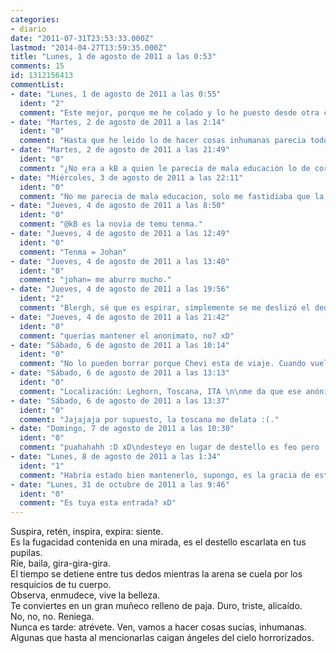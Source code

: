 ```yaml
---
categories:
- diario
date: "2011-07-31T23:53:33.000Z"
lastmod: "2014-04-27T13:59:35.000Z"
title: "Lunes, 1 de agosto de 2011 a las 0:53"
comments: 15
id: 1312156413
commentList:
- date: "Lunes, 1 de agosto de 2011 a las 0:55"
  ident: "2"
  comment: "Este mejor, porque me he colado y lo he puesto desde otra cuenta y tal."
- date: "Martes, 2 de agosto de 2011 a las 2:14"
  ident: "0"
  comment: "Hasta que he leido lo de hacer cosas inhumanas parecia todo tan angelical í¢â‚¬Â¢___í¢â‚¬Â¢ \nPero si te refieres solo a lujuria y no a matar ni nada de eso, guaaaaay xDDD\nPor cierto, es \"espirar\", expirar significa morirse -___-"
- date: "Martes, 2 de agosto de 2011 a las 21:49"
  ident: "0"
  comment: "¿No era a kB a quien le parecía de mala educación lo de corregir las faltas? Pregunto...\n\nPues a mí la parte que más me ha gustado es la de hacer cosas inhumanas xD"
- date: "Miércoles, 3 de agosto de 2011 a las 22:11"
  ident: "0"
  comment: "No me parecia de mala educacion, solo me fastidiaba que la gente fuese tan tikismikis con eso, ya sabes, cuando se ponen todos a la vez a decir \"me sangran los ojoooooos!!\", son bastante pesados con lo mismo una y otra vez. Y lo he corregido porque esta vez la cosa cambia de significado xD o sea, si huviese puesto por ejemplo \"desteyo\" en vez de \"destello\" no lo hubiera corregido porque aunque estuviese mal escrito se entenderia lo que quiere decir...\nQue raro, no te he visto antes por aqui ._."
- date: "Jueves, 4 de agosto de 2011 a las 8:50"
  ident: "0"
  comment: "@kB es la novia de temu tenma."
- date: "Jueves, 4 de agosto de 2011 a las 12:49"
  ident: "0"
  comment: "Tenma = Johan"
- date: "Jueves, 4 de agosto de 2011 a las 13:40"
  ident: "0"
  comment: "johan= me aburro mucho."
- date: "Jueves, 4 de agosto de 2011 a las 19:56"
  ident: "2"
  comment: "Blergh, sé que es espirar, simplemente se me deslizó el dedo al escribir. Están al lado.\nPD. No lo borraron snif."
- date: "Jueves, 4 de agosto de 2011 a las 21:42"
  ident: "0"
  comment: "querías mantener el anonimato, no? xD"
- date: "Sábado, 6 de agosto de 2011 a las 10:14"
  ident: "0"
  comment: "No lo pueden borrar porque Chevi esta de viaje. Cuando vuelva a mediados de Agosto lo hara"
- date: "Sábado, 6 de agosto de 2011 a las 13:13"
  ident: "0"
  comment: "Localización: Leghorn, Toscana, ITA \n\nme da que ese anónimo era Chevi.  xD"
- date: "Sábado, 6 de agosto de 2011 a las 13:37"
  ident: "0"
  comment: "Jajajaja por supuesto, la toscana me delata :(."
- date: "Domingo, 7 de agosto de 2011 a las 10:30"
  ident: "0"
  comment: "puahahahh :D xD\ndesteyo en lugar de destello es feo pero .. es economia lingüística... xDDD"
- date: "Lunes, 8 de agosto de 2011 a las 1:34"
  ident: "1"
  comment: "Habría estado bien mantenerlo, supongo, es la gracia de este \"Diario\".\n Escribo de vez en cuando y creo que la forma en que lo hago es bastante característica. No será difícil saber cuándo algo es mío y cuando no xD Pero buéh, a lo hecho...pecho."
- date: "Lunes, 31 de octubre de 2011 a las 9:46"
  ident: "0"
  comment: "Es tuya esta entrada? xD"
---
```


Suspira, retén, inspira, expira: siente.  
Es la fugacidad contenida en una mirada, es el destello escarlata en tus pupilas.  
Ríe, baila, gira-gira-gira.  
El tiempo se detiene entre tus dedos mientras la arena se cuela por los resquicios de tu cuerpo.  
Observa, enmudece, vive la belleza.  
Te conviertes en un gran muñeco relleno de paja. Duro, triste, alicaído.  
No, no, no. Reniega.  
Nunca es tarde: atrévete. Ven, vamos a hacer cosas sucias, inhumanas. Algunas que hasta al mencionarlas caigan ángeles del cielo horrorizados.
